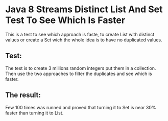 # Java 8 Streams Distinct List And Set Test To See Which Is Faster

This is a test to see which approach is faste, to create List with distinct values or create a Set wich the whole idea is to have no duplicated values.

## Test:
The test is to create 3 millions random integers put them in a collection. 
Then use the two approaches to filter the duplicates and see which is faster.

## The result:
Few 100 times was runned and proved that turning it to Set is near 30% faster than turning it to List. 

